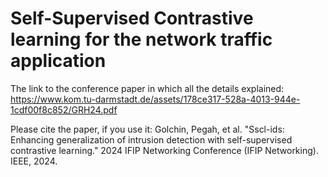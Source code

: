# Self-Supervised Contrastive learning for the network traffic application
The link to the conference paper in which all the details explained:
https://www.kom.tu-darmstadt.de/assets/178ce317-528a-4013-944e-1cdf00f8c852/GRH24.pdf

Please cite the paper, if you use it:
Golchin, Pegah, et al. "Sscl-ids: Enhancing generalization of intrusion detection with self-supervised contrastive learning." 2024 IFIP Networking Conference (IFIP Networking). IEEE, 2024.
